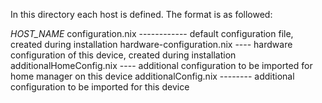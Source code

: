 In this directory each host is defined.
The format is as followed:

_HOST_NAME_
	configuration.nix	------------ default configuration file, created during installation
	hardware-configuration.nix	---- hardware configuration of this device, created during installation
	additionalHomeConfig.nix	---- additional configuration to be imported for home manager on this device 
	additionalConfig.nix	-------- additional configuration to be imported for this device
